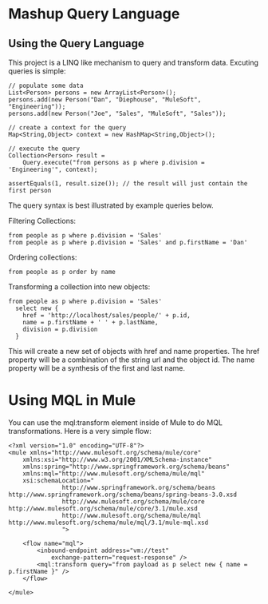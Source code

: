 Mashup Query Language
=====================

Using the Query Language
------------------------
This project is a LINQ like mechanism to query and transform data. Excuting 
queries is simple:

	// populate some data
	List<Person> persons = new ArrayList<Person>();
	persons.add(new Person("Dan", "Diephouse", "MuleSoft", "Engineering"));
	persons.add(new Person("Joe", "Sales", "MuleSoft", "Sales"));
	
	// create a context for the query
	Map<String,Object> context = new HashMap<String,Object>();
	
	// execute the query
	Collection<Person> result = 
	    Query.execute("from persons as p where p.division = 'Engineering'", context);
	  
	assertEquals(1, result.size()); // the result will just contain the first person

The query syntax is best illustrated by example queries below.

Filtering Collections:

	from people as p where p.division = 'Sales'
	from people as p where p.division = 'Sales' and p.firstName = 'Dan'

Ordering collections:

	from people as p order by name

Transforming a collection into new objects:

	from people as p where p.division = 'Sales' 
	  select new {
	    href = 'http://localhost/sales/people/' + p.id,
	    name = p.firstName + ' ' + p.lastName,
	    division = p.division
	  }
  
This will create a new set of objects with href and name properties. The href 
property will be a combination of the string url and the object id. The name
property will be a synthesis of the first and last name.

Using MQL in Mule
=================

You can use the mql:transform element inside of Mule to do MQL transformations.
Here is a very simple flow:

	<?xml version="1.0" encoding="UTF-8"?>
	<mule xmlns="http://www.mulesoft.org/schema/mule/core" 
	    xmlns:xsi="http://www.w3.org/2001/XMLSchema-instance"
	    xmlns:spring="http://www.springframework.org/schema/beans"
	    xmlns:mql="http://www.mulesoft.org/schema/mule/mql" 
	    xsi:schemaLocation="
	               http://www.springframework.org/schema/beans http://www.springframework.org/schema/beans/spring-beans-3.0.xsd
	               http://www.mulesoft.org/schema/mule/core http://www.mulesoft.org/schema/mule/core/3.1/mule.xsd
	               http://www.mulesoft.org/schema/mule/mql http://www.mulesoft.org/schema/mule/mql/3.1/mule-mql.xsd
	               ">
	
	    <flow name="mql">
	        <inbound-endpoint address="vm://test"
	            exchange-pattern="request-response" />
	        <mql:transform query="from payload as p select new { name = p.firstName }" />
	    </flow>
	
	</mule>